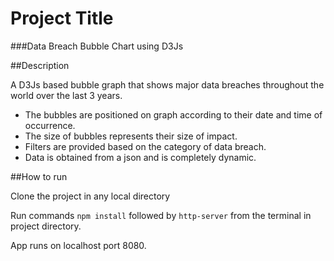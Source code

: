 # Project Title

###Data Breach Bubble Chart using D3Js

##Description

A D3Js based bubble graph that shows major data breaches throughout the world over the last 3 years.
 	
* The bubbles are positioned on graph according to their date and time of occurrence.
* The size of bubbles represents their size of impact.
* Filters are provided based on the category of data breach.
* Data is obtained from a json and is completely dynamic.

##How to run

Clone the project in any local directory

Run commands ```npm install``` followed by ```http-server``` from the terminal in project directory.

App runs on localhost port 8080.

